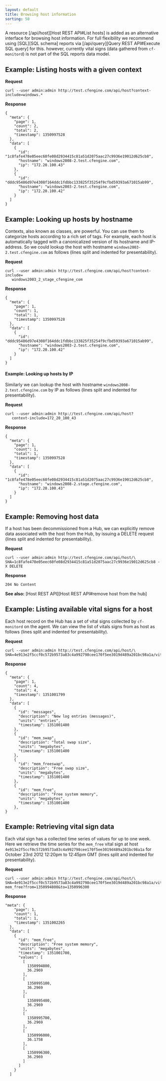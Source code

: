 ```yaml
---
layout: default
title: Browsing host information
sorting: 50
---
```


A resource [/api/host][Host REST API#List hosts] is added as an alternative interface for browsing host
information. For full flexibility we recommend using [SQL][SQL schema]
reports via [/api/query][Query REST API#Execute SQL query] for this. however, currently vital signs (data
gathered from `cf-monitord`) is not part of the SQL reports data model.


## Example: Listing hosts with a given context

**Request**

    curl --user admin:admin http://test.cfengine.com/api/host?context-include=windows.*

**Response**

    {
      "meta": {
        "page": 1,
        "count": 2,
        "total": 2,
        "timestamp": 1350997528
      },
      "data": [
        {
          "id": "1c8fafe478e05eec60fe08d2934415c81a51d2075aac27c9936e19012d625cb8",
          "hostname": "windows2008-2.test.cfengine.com",
          "ip": "172.20.100.43"
        },
        {
          "id": "dddc95486d97e4308f164ddc1fdbbc133825f35254f9cfbd59393a671015ab99",
          "hostname": "windows2003-2.test.cfengine.com",
          "ip": "172.20.100.42"
        }
      ]
    }

## Example: Looking up hosts by hostname

Contexts, also known as classes, are powerful.  You can use them to
categorize hosts according to a rich set of tags. For example, each
host is automatically tagged with a canonicalized version of its
hostname and IP-address. So we could lookup the host with hostname
`windows2003-2.test.cfengine.com` as follows (lines split and indented
for presentability).

**Request**

    curl --user admin:admin http://test.cfengine.com/api/host?context-include=
       windows2003_2_stage_cfengine_com

**Response**

    {
      "meta": {
        "page": 1,
        "count": 1,
        "total": 1,
        "timestamp": 1350997528
      },
      "data": [
        {
          "id": "dddc95486d97e4308f164ddc1fdbbc133825f35254f9cfbd59393a671015ab99",
          "hostname": "windows2003-2.test.cfengine.com",
          "ip": "172.20.100.42"
        }
      ]
    }


#### Example: Looking up hosts by IP

Similarly we can lookup the host with hostname
`windows2008-2.test.cfengine.com` by IP as follows (lines split and indented
for presentability).

**Request**

    curl --user admin:admin http://test.cfengine.com/api/host?
       context-include=172_20_100_43

**Response**

    {
      "meta": {
        "page": 1,
        "count": 1,
        "total": 1,
        "timestamp": 1350997528
      },
      "data": [
        {
          "id": "1c8fafe478e05eec60fe08d2934415c81a51d2075aac27c9936e19012d625cb8",
          "hostname": "windows2008-2.stage.cfengine.com",
          "ip": "172.20.100.43"
        }
      ]
    }


## Example: Removing host data

If a host has been decommissioned from a Hub, we can explicitly remove data
associated with the host from the Hub, by issuing a DELETE request (lines
split and indented for presentability).

**Request**

```
curl --user admin:admin http://test.cfengine.com/api/host/\
SHA=1c8fafe478e05eec60fe08d2934415c81a51d2075aac27c9936e19012d625cb8 -X DELETE
```

**Response**

    204 No Content

**See also:** [Host REST API][Host REST API#remove host from the hub]

## Example: Listing available vital signs for a host

Each host record on the Hub has a set of vital signs collected by `cf-monitord`
on the agent. We can view the list of vitals signs from as host as follows
(lines split and indented for presentability).

**Request**

```
curl --user admin:admin http://test.cfengine.com/api/host/\
SHA=4e913e2f5ccf0c572b9573a83c4a992798cee170f5ee3019d489a201bc98a1a/vital
```

**Response**

    {
      "meta": {
        "page": 1,
        "count": 4,
        "total": 4,
        "timestamp": 1351001799
      },
      "data": [
        {
          "id": "messages",
          "description": "New log entries (messages)",
          "units": "entries",
          "timestamp": 1351001400
        },
        {
          "id": "mem_swap",
          "description": "Total swap size",
          "units": "megabytes",
          "timestamp": 1351001400
        },
        {
          "id": "mem_freeswap",
          "description": "Free swap size",
          "units": "megabytes",
          "timestamp": 1351001400
        },
        {
          "id": "mem_free",
          "description": "Free system memory",
          "units": "megabytes",
          "timestamp": 1351001400
        },
    }

## Example: Retrieving vital sign data

Each vital sign has a collected time series of values for up to one week. Here
we retrieve the time series for the `mem_free` vital sign at host
`4e913e2f5ccf0c572b9573a83c4a992798cee170f5ee3019d489a201bc98a1a` for October
23rd 2012 12:20pm to 12:45pm GMT (lines split and indented for
presentability).

**Request**

```
curl --user admin:admin http://test.cfengine.com/api/host/\
SHA=4e913e2f5ccf0c572b9573a83c4a992798cee170f5ee3019d489a201bc98a1a/vital/\
mem_free?from=1350994800&to=1350996300
```

**Response**

    "meta": {
        "page": 1,
        "count": 1,
        "total": 1,
        "timestamp": 1351002265
      },
      "data": [
        {
          "id": "mem_free",
          "description": "Free system memory",
          "units": "megabytes",
          "timestamp": 1351001700,
          "values": [
            [
              1350994800,
              36.2969
            ],
            [
              1350995100,
              36.2969
            ],
            [
              1350995400,
              36.2969
            ],
            [
              1350995700,
              36.2969
            ],
            [
              1350996000,
              36.1758
            ],
            [
              1350996300,
              36.2969
            ]
          ]
        }
      ]
